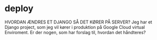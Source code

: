 # deploy
HVORDAN ÆNDRES ET DJANGO SÅ DET KØRER PÅ SERVER?
Jeg har et Django project, som jeg vil kører i produktion på Google Cloud virtual Enviroment.
Er der nogen, som har forslag til, hvordan det håndteres?
